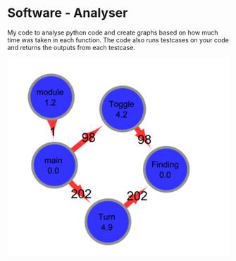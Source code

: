 # Software - Analyser

My code to analyse python code and create graphs based on how much time was taken in each function. The code also runs testcases on your code and returns the outputs from each testcase.

![Image of graph](https://github.com/dvlasits/NEA-Complete/blob/master/SmallSmall.png)
